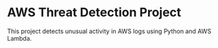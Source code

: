 # AWS Threat Detection Project
This project detects unusual activity in AWS logs using Python and AWS Lambda.
